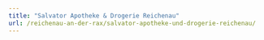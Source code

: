 ```yaml
---
title: "Salvator Apotheke & Drogerie Reichenau"
url: /reichenau-an-der-rax/salvator-apotheke-und-drogerie-reichenau/
---
```

